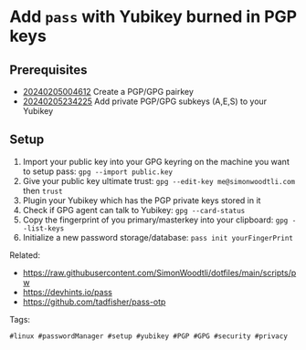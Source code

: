 # Add `pass` with Yubikey burned in PGP keys

## Prerequisites

* [20240205004612](/20240205004612/) Create a PGP/GPG pairkey
* [20240205234225](/20240205234225/) Add private PGP/GPG subkeys (A,E,S) to your Yubikey

## Setup

1. Import your public key into your GPG keyring on the machine you want to setup pass: `gpg --import public.key`
1. Give your public key ultimate trust: `gpg --edit-key me@simonwoodtli.com` then `trust`
1. Plugin your Yubikey which has the PGP private keys stored in it
1. Check if GPG agent can talk to Yubikey: `gpg --card-status`
1. Copy the fingerprint of you primary/masterkey into your clipboard: `gpg --list-keys`
1. Initialize a new password storage/database: `pass init yourFingerPrint`

Related:

* <https://raw.githubusercontent.com/SimonWoodtli/dotfiles/main/scripts/pw>
* <https://devhints.io/pass>
* <https://github.com/tadfisher/pass-otp>

Tags:

    #linux #passwordManager #setup #yubikey #PGP #GPG #security #privacy
